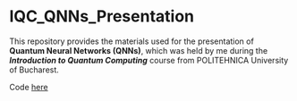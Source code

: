 # IQC_QNNs_Presentation
This repository provides the materials used for the presentation of **Quantum Neural Networks (QNNs)**, which was held by me during the **_Introduction to Quantum Computing_** course from POLITEHNICA University of Bucharest.

Code [here](https://github.com/CatalinACS/IQC-Lab)
